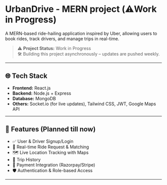 # UrbanDrive - MERN project (⚠️Work in Progress)

A MERN-based ride-hailing application inspired by Uber, allowing users to book rides, track drivers, and manage trips in real-time.

> ⚠️ **Project Status:** Work in Progress  
> 🛠️ Building this project asynchronously – updates are pushed weekly.

---

## 🌐 Tech Stack

- **Frontend:** React.js 
- **Backend:** Node.js + Express
- **Database:** MongoDB
- **Others:** Socket.io (for live updates), Tailwind CSS, JWT, Google Maps API

---

## 🔧 Features (Planned till now)

- ✅ User & Driver Signup/Login
- 🚕 Real-time Ride Request & Matching
- 🗺️ Live Location Tracking with Maps
- 📜 Trip History
- 🧾 Payment Integration (Razorpay/Stripe)
- 🛡️ Authentication & Role-based Access

---

